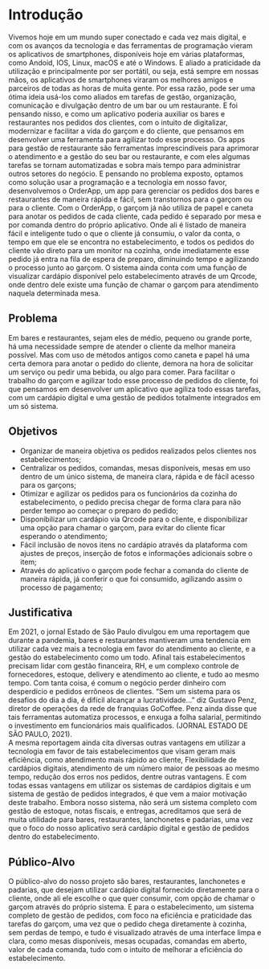 # Introdução

 Vivemos hoje em um mundo super conectado e cada vez mais digital, e com os avanços da tecnologia e das ferramentas de programação vieram os aplicativos de smartphones, disponíveis hoje em várias plataformas, como Andoid, IOS, Linux, macOS e até o Windows. E aliado a praticidade da utilização e principalmente por ser portátil, ou seja, está sempre em nossas mãos, os aplicativos de smartphones viraram os melhores amigos e parceiros de todas as horas de muita gente. Por essa razão, pode ser uma ótima ideia usá-los como aliados em tarefas de gestão, organização, comunicação e divulgação dentro de um bar ou um restaurante. E foi pensando nisso, e como um aplicativo poderia auxiliar os bares e restaurantes nos pedidos dos clientes, com o intuito de digitalizar, modernizar e facilitar a vida do garçom e do cliente, que pensamos em desenvolver uma ferramenta para agilizar todo esse processo. Os apps para gestão de restaurante são ferramentas imprescindíveis para aprimorar o atendimento e a gestão do seu bar ou restaurante, e com eles algumas tarefas se tornam automatizadas e sobra mais tempo para administrar outros setores do negócio. 
 E pensando no problema exposto, optamos como solução usar a programação e a tecnologia em nosso favor, desenvolvemos o OrderApp, um app para gerenciar os pedidos dos bares e restaurantes de maneira rápida e fácil, sem transtornos para o garçom ou para o cliente. Com o OrderApp, o garçom já não utiliza de papel e caneta para anotar os pedidos de cada cliente, cada pedido é separado por mesa e por comanda dentro do próprio aplicativo. Onde ali é listado de maneira fácil e inteligente tudo o que o cliente já consumiu, o valor da conta, o tempo em que ele se encontra no estabelecimento, e todos os pedidos do cliente vão direto para um monitor na cozinha, onde imediatamente esse pedido já entra na fila de espera de preparo, diminuindo tempo e agilizando o processo junto ao garçom. O sistema ainda conta com uma função de visualizar cardápio disponível pelo estabelecimento através de um Qrcode, onde dentro dele existe uma função de chamar o garçom para atendimento naquela determinada mesa.

## Problema

 Em bares e restaurantes, sejam eles de médio, pequeno ou grande porte, há uma necessidade sempre de atender o cliente da melhor maneira possível. Mas com uso de métodos antigos como caneta e papel há uma certa demora para anotar o pedido do cliente, demora na hora de solicitar um serviço ou pedir uma bebida, ou algo para comer. Para facilitar o trabalho do garçom e agilizar todo esse processo de pedidos do cliente, foi que pensamos em desenvolver um aplicativo que agiliza todo essas tarefas, com um cardápio digital e uma gestão de pedidos totalmente integrados em um só sistema. 

## Objetivos

* Organizar de maneira objetiva os pedidos realizados pelos clientes nos estabelecimentos;  
* Centralizar os pedidos, comandas, mesas disponíveis, mesas em uso dentro de um único sistema, de maneira clara, rápida e de fácil acesso para os garçons; 
* Otimizar e agilizar os pedidos para os funcionários da cozinha do estabelecimento, o pedido precisa chegar de forma clara para não perder tempo ao começar o preparo do pedido;  
* Disponibilizar um cardápio via Qrcode para o cliente, e disponibilizar uma opção para chamar o garçom, para evitar do cliente ficar esperando o atendimento;  
* Fácil inclusão de novos itens no cardápio através da plataforma com ajustes de preços, inserção de fotos e informações adicionais sobre o item; 
* Através do aplicativo o garçom pode fechar a comanda do cliente de maneira rápida, já conferir o que foi consumido, agilizando assim o processo de pagamento; 

## Justificativa

 Em 2021, o jornal Estado de São Paulo divulgou em uma reportagem que durante a pandemia, bares e restaurantes mantiveram uma tendencia em utilizar cada vez mais a tecnologia em favor do atendimento ao cliente, e a gestão do estabelecimento como um todo. Afinal tais estabelecimentos precisam lidar com gestão financeira, RH, e um complexo controle de fornecedores, estoque, delivery e atendimento ao cliente, e tudo ao mesmo tempo. Com tanta coisa, é comum o negócio perder dinheiro com desperdício e pedidos errôneos de clientes. “Sem um sistema para os desafios do dia a dia, é difícil alcançar a lucratividade...” diz Gustavo Penz, diretor de operações da rede de franquias GoCoffee. Penz ainda disse que tais ferramentas automatiza processos, e enxuga a folha salarial, permitindo o investimento em funcionários mais qualificados. (JORNAL ESTADO DE SÃO PAULO, 2021).  
 A mesma reportagem ainda cita diversas outras vantagens em utilizar a tecnologia em favor de tais estabelecimentos que visam geram mais eficiência, como atendimento mais rápido ao cliente, Flexibilidade de cardápios digitais, atendimento de um número maior de pessoas ao mesmo tempo, redução dos erros nos pedidos, dentre outras vantagens. 
 E com todas essas vantagens em utilizar os sistemas de cardápios digitais e um sistema de gestão de pedidos integrados, é que vem a maior motivação deste trabalho. Embora nosso sistema, não será um sistema completo com gestão de estoque, notas fiscais, e entregas, acreditamos que será de muita utilidade para bares, restaurantes, lanchonetes e padarias, uma vez que o foco do nosso aplicativo será cardápio digital e gestão de pedidos dentro do estabelecimento. 

## Público-Alvo

 O público-alvo do nosso projeto são bares, restaurantes, lanchonetes e padarias, que desejam utilizar cardápio digital fornecido diretamente para o cliente, onde ali ele escolhe o que quer consumir, com opção de chamar o garçom através do próprio sistema. E para o estabelecimento, um sistema completo de gestão de pedidos, com foco na eficiência e praticidade das tarefas do garçom, uma vez que o pedido chega diretamente à cozinha, sem perdas de tempo, e tudo é visualizado através de uma interface limpa e clara, como mesas disponíveis, mesas ocupadas, comandas em aberto, valor de cada comanda, tudo com o intuito de melhorar a eficiência do estabelecimento. 
